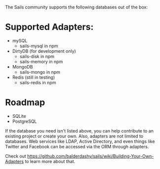 The Sails community supports the following databases out of the box:

# Supported Adapters:
* mySQL
  * sails-mysql in npm
* DirtyDB (for development only)
  * sails-disk in npm
  * sails-memory in npm
* MongoDB
  * sails-mongo in npm
* Redis (still in testing) 
  * sails-redis in npm

# Roadmap
* SQLite
* PostgreSQL

If the database you need isn't listed above, you can help contribute to an existing project or create your own.  Also, adapters are not limited to databases.  Web services like LDAP, Active Directory, and even things like Twitter and Facebook can be accessed via the ORM through adapters.

Check out https://github.com/balderdashy/sails/wiki/Building-Your-Own-Adapters to learn more about that.